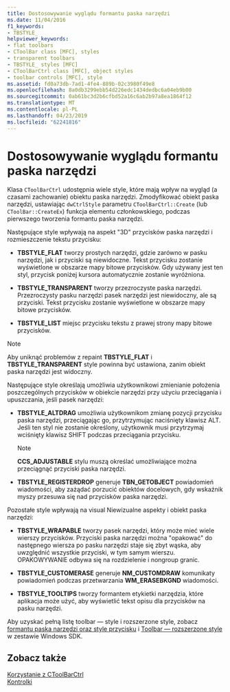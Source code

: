 ```yaml
---
title: Dostosowywanie wyglądu formantu paska narzędzi
ms.date: 11/04/2016
f1_keywords:
- TBSTYLE_
helpviewer_keywords:
- flat toolbars
- CToolBar class [MFC], styles
- transparent toolbars
- TBSTYLE_ styles [MFC]
- CToolBarCtrl class [MFC], object styles
- toolbar controls [MFC], style
ms.assetid: fd0a73db-7ad1-4fe4-889b-02c3980f49e8
ms.openlocfilehash: 8a0db3299ebb54d226edc1434dedbc6a04eb9b00
ms.sourcegitcommit: 0ab61bc3d2b6cfbd52a16c6ab2b97a8ea1864f12
ms.translationtype: MT
ms.contentlocale: pl-PL
ms.lasthandoff: 04/23/2019
ms.locfileid: "62241816"
---
```

# <a name="customizing-the-appearance-of-a-toolbar-control"></a>Dostosowywanie wyglądu formantu paska narzędzi

Klasa `CToolBarCtrl` udostępnia wiele style, które mają wpływ na wygląd (a czasami zachowanie) obiektu paska narzędzi. Zmodyfikować obiekt paska narzędzi, ustawiając `dwCtrlStyle` parametru `CToolBarCtrl::Create` (lub `CToolBar::CreateEx`) funkcja elementu członkowskiego, podczas pierwszego tworzenia formantu paska narzędzi.

Następujące style wpływają na aspekt "3D" przycisków paska narzędzi i rozmieszczenie tekstu przycisku:

- **TBSTYLE_FLAT** tworzy prostych narzędzi, gdzie zarówno w pasku narzędzi, jak i przyciski są niewidoczne. Tekst przycisku zostanie wyświetlone w obszarze mapy bitowe przycisków. Gdy używany jest ten styl, przycisk poniżej kursora automatycznie zostanie wyróżniona.

- **TBSTYLE_TRANSPARENT** tworzy przezroczyste paska narzędzi. Przezroczysty pasku narzędzi pasek narzędzi jest niewidoczny, ale są przyciski. Tekst przycisku zostanie wyświetlone w obszarze mapy bitowe przycisków.

- **TBSTYLE_LIST** miejsc przycisku tekstu z prawej strony mapy bitowe przycisków.

> [!NOTE]
>  Aby uniknąć problemów z repaint **TBSTYLE_FLAT** i **TBSTYLE_TRANSPARENT** style powinna być ustawiona, zanim obiekt paska narzędzi jest widoczny.

Następujące style określają umożliwia użytkownikowi zmienianie położenia poszczególnych przycisków w obiekcie narzędzi przy użyciu przeciągania i upuszczania, jeśli pasek narzędzi:

- **TBSTYLE_ALTDRAG** umożliwia użytkownikom zmianę pozycji przycisku paska narzędzi, przeciągając go, przytrzymując naciśnięty klawisz ALT. Jeśli ten styl nie zostanie określony, użytkownik musi przytrzymaj wciśnięty klawisz SHIFT podczas przeciągania przycisku.

    > [!NOTE]
    >  **CCS_ADJUSTABLE** stylu muszą określać umożliwiające można przeciągnąć przyciski paska narzędzi.

- **TBSTYLE_REGISTERDROP** generuje **TBN_GETOBJECT** powiadomień wiadomości, aby zażądać porzucić obiektów docelowych, gdy wskaźnik myszy przesuwa się nad przycisków paska narzędzi.

Pozostałe style wpływają na visual Niewizualne aspekty i obiekt paska narzędzi:

- **TBSTYLE_WRAPABLE** tworzy pasek narzędzi, który może mieć wiele wierszy przycisków. Przyciski paska narzędzi można "opakować" do następnego wiersza po pasku narzędzi staje się zbyt wąska, aby uwzględnić wszystkie przyciski, w tym samym wierszu. OPAKOWYWANIE odbywa się na rozdzielenie i nongroup granic.

- **TBSTYLE_CUSTOMERASE** generuje **NM_CUSTOMDRAW** komunikaty powiadomień podczas przetwarzania **WM_ERASEBKGND** wiadomości.

- **TBSTYLE_TOOLTIPS** tworzy formantem etykietki narzędzia, które aplikacja może użyć, aby wyświetlić tekst opisu dla przycisków na pasku narzędzi.

Aby uzyskać pełną listę toolbar — style i rozszerzone style, zobacz [formantu paska narzędzi oraz style przycisku](/windows/desktop/Controls/toolbar-control-and-button-styles) i [Toolbar — rozszerzone style](/windows/desktop/Controls/toolbar-extended-styles) w zestawie Windows SDK.

## <a name="see-also"></a>Zobacz także

[Korzystanie z CToolBarCtrl](../mfc/using-ctoolbarctrl.md)<br/>
[Kontrolki](../mfc/controls-mfc.md)

